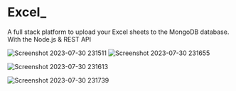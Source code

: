 # Excel_
A full stack platform to upload your Excel sheets to the MongoDB database. With the Node.js &amp; REST API

![Screenshot 2023-07-30 231511](https://github.com/Sajalsk/ReactShare/assets/86351716/06791466-8bd9-4641-b3b4-5023613ab05c)
![Screenshot 2023-07-30 231655](https://github.com/Sajalsk/ReactShare/assets/86351716/92c80cc9-e64f-4d60-b9f9-bc37711a1645)


![Screenshot 2023-07-30 231613](https://github.com/Sajalsk/ReactShare/assets/86351716/eb2b0482-a8d8-4c72-bee1-466377dd1fb2)

![Screenshot 2023-07-30 231739](https://github.com/Sajalsk/ReactShare/assets/86351716/7574c8c2-4feb-4a1e-8c70-2e3ca5a29e3b)

